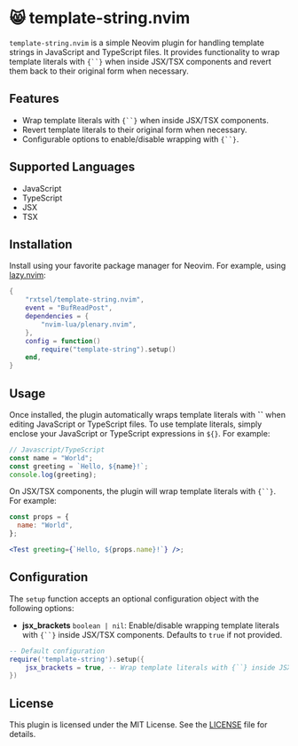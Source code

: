 # 😸 template-string.nvim

`template-string.nvim` is a simple Neovim plugin for handling template strings in JavaScript and TypeScript files. It provides functionality to wrap template literals with `{``}` when inside JSX/TSX components and revert them back to their original form when necessary.

## Features

- Wrap template literals with `{``}` when inside JSX/TSX components.
- Revert template literals to their original form when necessary.
- Configurable options to enable/disable wrapping with `{``}`.

## Supported Languages

- JavaScript
- TypeScript
- JSX
- TSX

## Installation

Install using your favorite package manager for Neovim. For example, using [lazy.nvim](https://github.com/folke/lazy.nvim):

```lua
{
    "rxtsel/template-string.nvim",
    event = "BufReadPost",
    dependencies = {
        "nvim-lua/plenary.nvim",
    },
    config = function()
        require("template-string").setup()
    end,
}
```

## Usage

Once installed, the plugin automatically wraps template literals with **``** when editing JavaScript or TypeScript files. To use template literals, simply enclose your JavaScript or TypeScript expressions in `${}`. For example:

```javascript
// Javascript/TypeScript
const name = "World";
const greeting = `Hello, ${name}!`;
console.log(greeting);
```

On JSX/TSX components, the plugin will wrap template literals with `{``}`. For example:

```jsx
const props = {
  name: "World",
};

<Test greeting={`Hello, ${props.name}!`} />;
```

## Configuration

The `setup` function accepts an optional configuration object with the following options:

- **jsx_brackets** `boolean | nil`: Enable/disable wrapping template literals with `{``}` inside JSX/TSX components. Defaults to `true` if not provided.

```lua
-- Default configuration
require('template-string').setup({
    jsx_brackets = true, -- Wrap template literals with {``} inside JSX/TSX components
})
```

## License

This plugin is licensed under the MIT License. See the [LICENSE](LICENSE) file for details.
